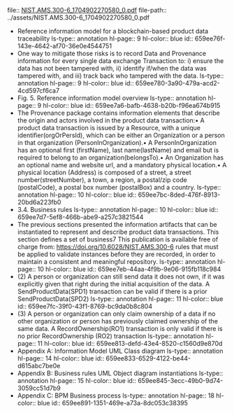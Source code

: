 file:: [NIST.AMS.300-6_1704902270580_0.pdf](../assets/NIST.AMS.300-6_1704902270580_0.pdf)
file-path:: ../assets/NIST.AMS.300-6_1704902270580_0.pdf

- Reference information model for a blockchain-based product data traceability
  ls-type:: annotation
  hl-page:: 9
  hl-color:: blue
  id:: 659ee76f-143e-4642-af70-36e0e4544751
- One way to mitigate those risks is to record Data and Provenance information for every single data exchange Transaction to: i) ensure the data has not been tampered with, ii) identify if/when the data was tampered with, and iii) track back who tampered with the data.
  ls-type:: annotation
  hl-page:: 9
  hl-color:: blue
  id:: 659ee780-3a90-479a-acd2-4cd597cf6ca7
- Fig. 5. Reference information model overview
  ls-type:: annotation
  hl-page:: 9
  hl-color:: blue
  id:: 659ee7a6-bafb-4638-b20b-f96ea674b915
- The Provenance package contains information elements that describe the origin and actors involved in the product data transaction:• A product data transaction is issued by a Resource, with a unique identifier(orgOrPersId), which can be either an Organization or a person in that organization (PersonInOrganization).• A PersonInOrganization has an optional first (firstName), last name(lastName) and email but is required to belong to an organization(belongsTo).• An Organization has an optional name and website url, and a mandatory physical location.• A physical location (Address) is composed of a street, a street number(streetNumber), a town, a region, a postal/zip code (postalCode), a postal box number (postalBox) and a country.
  ls-type:: annotation
  hl-page:: 10
  hl-color:: blue
  id:: 659ee7bc-8ded-476f-8913-20bd6a223fb0
- 3.4. Business rules
  ls-type:: annotation
  hl-page:: 10
  hl-color:: blue
  id:: 659ee7d7-5ef8-466b-abe9-a257c3821544
- The previous sections presented the information artifacts that can be instantiated to represent and describe product data transactions. This section defines a set of business7 This publication is available free of charge from: https://doi.org/10.6028/NIST.AMS.300-6 rules that must be applied to validate instances before they are recorded, in order to maintain a consistent and meaningful repository.
  ls-type:: annotation
  hl-page:: 10
  hl-color:: blue
  id:: 659ee7eb-44aa-4f9b-9e06-915fb118c984
- (2) A person or organization can still send data it does not own, if it was explicitly given that right during the initial acquisition of the data. A SendProductData(SPD1) transaction can be valid if there is a prior SendProductData(SPD2)
  ls-type:: annotation
  hl-page:: 11
  hl-color:: blue
  id:: 659ee7fc-39f0-43f1-8769-bc9da0b8c804
- (3) A person or organization can only claim ownership of a data if no other organization or person has previously claimed ownership of the same data. A RecordOwnership(RO1) transaction is only valid if there is no prior RecordOwnership (RO2) transaction
  ls-type:: annotation
  hl-page:: 11
  hl-color:: blue
  id:: 659ee813-defd-43e4-8520-c1560d9e870d
- Appendix A: Information Model UML Class diagram
  ls-type:: annotation
  hl-page:: 14
  hl-color:: blue
  id:: 659ee833-6529-4122-be44-d615abc7be0e
- Appendix B: Business rules UML Object diagram instantiations
  ls-type:: annotation
  hl-page:: 15
  hl-color:: blue
  id:: 659ee845-3ecc-49b0-9d74-3059cc51d7b9
- Appendix C: BPM Business process
  ls-type:: annotation
  hl-page:: 18
  hl-color:: blue
  id:: 659ee891-1351-469e-a73a-8dc053c38395